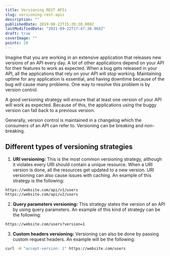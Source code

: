 ```yaml
---
title: Versioning REST APIs
slug: versioning-rest-apis
description: ""
publishedDate: 2019-08-22T15:20:28.000Z
lastModifiedDate: "2021-09-22T17:47:38.968Z"
draft: true
coverImage: ""
points: 20
---
```


Imagine that you are working in an extensive application that releases new versions of an API every day. A lot of other applications depend on your API for their features to work as expected. When a bug gets released in your API, all the applications that rely on your API will stop working. Maintaining uptime for any application is essential, and having downtime because of the bug will cause many problems. One way to resolve this problem is by version control.

A good versioning strategy will ensure that at least one version of your API will work as expected. Because of this, the applications using the buggy version can fall back to a previous version.

Generally, version control is maintained in a changelog which the consumers of an API can refer to. Versioning can be breaking and non-breaking.

## Different types of versioning strategies

1. **URI versioning:** This is the most common versioning strategy, although it violates every URI should contain a unique resource. When a URI version is done, all the resources get updated to a new version. URI versioning can also cause issues with caching. An example of this strategy is the following:

```bash
https://website.com/api/v1/users
https://website.com/api/v2/users
```

2. **Query parameters versioning:** This strategy states the version of an API by using query parameters. An example of this kind of strategy can be the following:

```bash
https://website.com/users?version=1
```

3. **Custom headers versioning:** Versioning can also be done by passing custom request headers. An example will be the following:

```bash
curl -H "accept-version: 1" https://website.com/users
```
